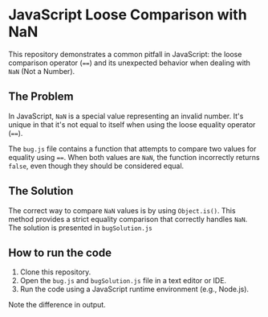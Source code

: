 # JavaScript Loose Comparison with NaN

This repository demonstrates a common pitfall in JavaScript: the loose comparison operator (`==`) and its unexpected behavior when dealing with `NaN` (Not a Number).

## The Problem

In JavaScript, `NaN` is a special value representing an invalid number.  It's unique in that it's not equal to itself when using the loose equality operator (`==`).

The `bug.js` file contains a function that attempts to compare two values for equality using `==`. When both values are `NaN`, the function incorrectly returns `false`, even though they should be considered equal.

## The Solution

The correct way to compare `NaN` values is by using `Object.is()`. This method provides a strict equality comparison that correctly handles `NaN`. The solution is presented in `bugSolution.js`

## How to run the code

1. Clone this repository.
2. Open the `bug.js` and `bugSolution.js` file in a text editor or IDE.
3. Run the code using a JavaScript runtime environment (e.g., Node.js).

Note the difference in output.